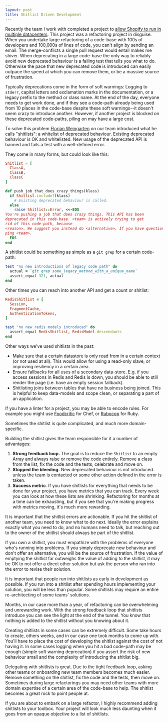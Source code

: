 ```yaml
---
layout: post
title: Shitlist Driven Development
---
```


Recently the team I work with completed a project to [allow Shopify to run in
multiple datacenters](https://www.youtube.com/watch?v=7UyDK2bDjc4). This project
was a refactoring project in disguise. When you undertake large refactoring of a
code-base with 100s of developers and 100,000s of lines of code, you can't align
by sending an email. The merge-conflicts a single pull request would entail
makes me shiver. When deprecating in a large code-base the only way to reliably
avoid new deprecated behaviour is a failing test that tells you what to do.
Otherwise the pace that new deprecated code is introduced can easily outpace the
speed at which you can remove them, or be a massive source of frustration.

Typically deprecations come in the form of soft warnings: Logging to `stderr`,
capital letters and exclamation marks in the documentation, or a legacy prefix
to the method or class name. At the end of the day, everyone needs to get work
done, and if they see a code-path already being used from 10 places in the
code-base despite these soft warnings--it doesn't seem crazy to introduce
another. However, if another project is blocked on these deprecated code-paths,
piling on may have a large cost.

To solve this problem [Florian Weingarten](https://twitter.com/fw1729) on our
team introduced what he calls "shitlists": a whitelist of deprecated behaviour.
Existing deprecated behaviour is OK and whitelisted. New usage of the deprecated
API is banned and fails a test with a well-defined error.

They come in many forms, but could look like this:

```ruby
Shitlist = [
  ClassA,
  ClassB,
  ClassC
]

def push_job_that_does_crazy_things(klass)
  if Shitlist.include?(klass)
    # Existing deprecated behaviour is called.
  else
    raise Shitlist::Error, <<-EOS
You're pushing a job that does crazy things. This API has been 
deprecated in this code-base. <team> is actively trying to get
rid of this code-path, because
<reason>. We suggest you instead do <alternative>. If you have questions, please
ping <team>.
  EOS
end
```

A shitlist could be something as simple as a `git grep` for a certain code-path:

```ruby
test "no new introductions of legacy code path" do
  actual = `git grep some_legacy_method_with_a_unique_name`
  assert_equal 321, actual
end
```

Other times you can reach into another API and get a count or shitlist:

```ruby
RedisShitlist = [
  Session,
  FragmentCache,
  AuthenticationTokens,
]

test "no new redis models introduced" do
  assert_equal RedisShitlist, RedisModel.descendants
end
```

Other ways we've used shitlists in the past:

* Make sure that a certain datastore is only read from in a certain context (or
  not used at all). This would allow for using a read-only slave, or improving
  resiliency in a certain area.
* Ensure fallbacks for all uses of a secondary data-store. E.g. if you access
  sessions in Redis and Redis is down, you should be able to still render the
  page (i.e. have an empty session fallback).
* Shitlisting joins between tables that have no business being joined. This is
  helpful to keep data-models and scope clean, or separating a part of an
  application. 

If you have a linter for a project, you may be able to encode rules. For example
you might use [Foodcritic](http://www.foodcritic.io/) for Chef, or
[Rubocop](https://github.com/bbatsov/rubocop) for Ruby.

Sometimes the shitlist is quite complicated, and much more domain-specific.

Building the shitlist gives the team responsible for it a number of advantages:

1. **Strong feedback loop.** The goal is to reduce the `Shitlist` to an empty
   Array and always raise or remove the code entirely. Remove a class from the
   list, fix the code and the tests, celebrate and move on.
2. **Stopped the bleeding.** New deprecated behaviour is not introduced unless
   the team is contacted or some other action defined in the error is taken.
3. **Success metric**. If you have shitlists for everything that needs to be
   done for your project, you have metrics that you can track. Every week you
   can look at how these lists are shrinking. Refactoring for months at a time
   can be exhausting, but if you see that you're making progress with metrics
   moving, it's much more rewarding.

It is important that the shitlist errors are actionable. If you hit the shitlist
of another team, you need to know what to do next. Ideally the error explains
exactly what you need to do, and no humans need to talk, but reaching out to the
owner of the shitlist should always be part of the shitlist.

If you own a shitlist, you must empathize with the problems of everyone who's
running into problems. If you simply deprecate new behaviour and don't offer an
alternative, you will be the source of frustration. If the value of emptying the
shitlist far outweighs the value of adding to the shitlist, it may be OK to not
offer a direct other solution but ask the person who ran into the error to
revise their solution.

It is important that people run into shitlists as early in development as
possible. If you run into a shitlist after spending hours implementing your
solution, you will be less than popular. Some shitlists may require an entire
re-architecting of some teams' solutions. 

Months, in our case more than a year, of refactoring can be overwhelming and
unrewarding work. With the strong feedback loop that shitlists introduce you can
see the light at the end of the tunnel. You know that nothing is added to the
shitlist without you knowing about it.

Creating shitlists in some cases can be extremely difficult. Some take hours to
create, others weeks, and in our case one took months to come up with. You'll
have to place the cost of developing the shitlist against the cost of not having
it. In some cases logging when you hit a bad code-path may be enough (simple
soft warning deprecation) if you assert the risk of new behaviour small and the
complexity of introducing the shitlist big.

Delegating with shitlists is great. Due to the tight feedback loop, asking other
teams or onboarding new team members becomes much easier. Remove something on
the shitlist, fix the code and the tests, then move on. Sometimes during large
refactorings you may need other teams with more domain expertise of a certain
area of the code-base to help. The shitlist becomes a great rock to point people
at.

If you are about to embark on a large refactor, I highly recommend adding
shitlists to your toolbox. Your project will look much less daunting when it
goes from an opaque objective to a list of shitlists.
